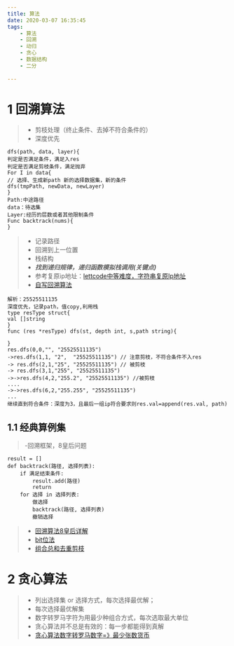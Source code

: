 ```yaml
---
title: 算法
date: 2020-03-07 16:35:45
tags:
	- 算法
	- 回溯
	- 动归
	- 贪心
	- 数据结构
	- 二分	
	
---
```


1 回溯算法
===
>- 剪枝处理（终止条件、去掉不符合条件的）
>- 深度优先
>
```
dfs(path, data, layer){
判定是否满足条件，满足入res
判定是否满足剪枝条件，满足抛弃
For I in data{
// 选择、生成新path 新的选择数据集，新的条件
dfs(tmpPath, newData, newLayer)
}
Path:中途路径
data：待选集
Layer:经历的层数或者其他限制条件
Func backtrack(nums){
}
```
>- 记录路径
>- 回溯到上一位置
>- 栈结构
>- ***找到递归规律，递归函数模拟栈调用(关键点)***
>- 参考复原ip地址：[lettcode中等难度，字符串复原Ip地址](https://leetcode-cn.com/problems/restore-ip-addresses/solution/hui-su-suan-fa-hua-tu-fen-xi-jian-zhi-tiao-jian-by/)
>- [自写回溯算法](https://leetcode-cn.com/problems/restore-ip-addresses/submissions/)
>

```
解析：25525511135
深度优先，记录path，值copy,利用栈
type resType struct{
val []string
}
func (res *resType) dfs(st, depth int, s,path string){

}
res.dfs(0,0,"", "25525511135")
->res.dfs(1,1, "2",  "25525511135") // 注意剪枝，不符合条件不入res
-> res.dfs(2,1,"25", "25525511135") // 被剪枝
-> res.dfs(3,1,"255", "25525511135") 
->->res.dfs(4,2,"255.2", "25525511135") //被剪枝
....
->->res.dfs(6,2,"255.255", "25525511135")
...
继续直到符合条件：深度为3，且最后一组ip符合要求则res.val=append(res.val, path)
```
1.1 经典算例集
---
>-回溯框架，8皇后问题
```
result = []
def backtrack(路径, 选择列表):
    if 满足结束条件:
        result.add(路径)
        return
    for 选择 in 选择列表:
        做选择
        backtrack(路径, 选择列表)
        撤销选择
```

>- [回溯算法8皇后详解](https://leetcode-cn.com/problems/n-queens/solution/hui-su-suan-fa-xiang-jie-by-labuladong/)
>- [bit位法](https://leetcode-cn.com/problems/subsets/solution/zi-ji-by-leetcode/)
>- [组合总和去重剪枝](https://leetcode-cn.com/problems/combination-sum-ii/)

2 贪心算法
===
>- 列出选择集 or 选择方式，每次选择最优解；
>- 每次选择最优解集
>- 数字转罗马字符为用最少种组合方式，每次选取最大单位
>- 贪心算法并不总是有效的：每一步都能得到真解
>- [贪心算法数字转罗马数字=》最少张数货币](https://leetcode-cn.com/problems/integer-to-roman/solution/tan-xin-suan-fa-by-liweiwei1419/)